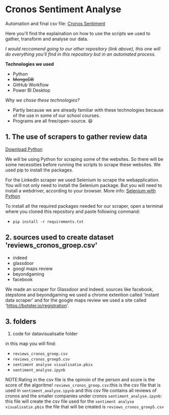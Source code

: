 # Cronos Sentiment Analyse

Automation and final csv file: [Cronos Sentiment](https://github.com/Rehtsecp/Cronos-Sentiment.git)

Here you'll find the explaination on how to use the scripts we used to gather, transform and analyse our data.

*I would reccomend going to our other repository (link above), this one will do everything you'll find in this repository but in an automated process.*

**Technologies we used**
- Python
- ~~MongoDB~~
- GitHub Workflow
- Power BI Desktop

*Why we chose these technologies?*
- Partly because we are already familiar with these technologies because of the use in some of our school courses.
- Programs are all free/open-source. :satisfied:
  
## 1. The use of scrapers to gather review data

[Download Python](https://www.python.org/downloads/)

We will be using Python for scraping some of the websites. So there will be some necessities before running the scripts to scrape these websites.
We used pip to install the packages.

For the LinkedIn scraper we used Selenium to scrape the webapplication. You will not only need to install the Selenium package. But you will need to install a webdriver, according to your browser. More info: [Selenium with Python](https://selenium-python.readthedocs.io/)

To install all the required packages needed for our scraper, open a terminal where you cloned this repository and paste following command:
- `pip install -r requirements.txt`

## 2. sources used to create dataset 'reviews_cronos_groep.csv'

- indeed
- glassdoor
- googl maps review
- beyondgaming
- facebook

We made an scraper for Glassdoor and Indeed. sources like facebook, stepstone and  beyondgaming we used a chrome extention  called 'instant data scraper' 
and for the google maps review we used a site called 'https://botster.io/registration'.

## 3. folders

 1. code for datavisualisatie folder

in this map you will find:  

- `reviews_cronos_groep.csv`
- `reviews_cronos_groep5.csv`                        
- `sentiment analyse visualisatie.pbix`
- `sentiment_analyse.ipynb`

NOTE:Rating in the csv file is the opinoin of the person and  score is the score of the algoritme!
`reviews_cronos_groep.csv`:this is the csv file that is used in `sentiment_analyse.ipynb` and this csv file contains all reviews of cronos and the smaller companies under cronos
`sentiment_analyse.ipynb`: this file will create the csv file used for the `sentiment analyse visualisatie.pbix` the file that will be created is `reviews_cronos_groep5.csv`

